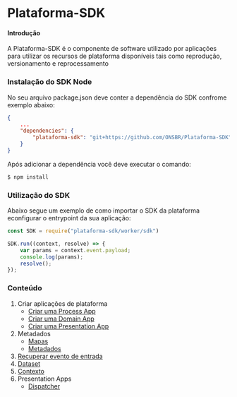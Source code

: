 # Plataforma-SDK

#### Introdução
A Plataforma-SDK é o componente de software utilizado por aplicações para utilizar os recursos de plataforma disponíveis tais como reprodução, versionamento e reprocessamento


### Instalação do SDK Node

No seu arquivo package.json deve conter a dependência do SDK confrome exemplo abaixo:
```json
{
    ...
    "dependencies": {
        "plataforma-sdk": "git+https://github.com/ONSBR/Plataforma-SDK"
    }
}

```
Após adicionar a dependência você deve executar o comando:
```bash
$ npm install
```

### Utilização do SDK

Abaixo segue um exemplo de como importar o SDK da plataforma econfigurar o entrypoint da sua aplicação:
```javascript
const SDK = require("plataforma-sdk/worker/sdk")

SDK.run((context, resolve) => {
    var params = context.event.payload;
    console.log(params);
    resolve();
});
```

### Conteúdo
1. Criar aplicações de plataforma
    * [Criar uma Process App](https://www.github.com/ONSBR/Plataforma-SDK/Manuais/ProcessApp.md)
    * [Criar uma Domain App](https://www.github.com/ONSBR/Plataforma-SDK/Manuais/DomainApp.md)
    * [Criar uma Presentation App](https://www.github.com/ONSBR/Plataforma-SDK/Manuais/PresentationApp.md)
2. Metadados
    * [Mapas](https://www.github.com/ONSBR/Plataforma-SDK/Manuais/Mapas.md)
    * [Metadados](https://www.github.com/ONSBR/Plataforma-SDK/Manuais/Metadados.md)
3. [Recuperar evento de entrada](https://www.github.com/ONSBR/Plataforma-SDK/Manuais/Evento.md)
4. [Dataset](https://www.github.com/ONSBR/Plataforma-SDK/Manuais/Dataset.md)
5. [Contexto](https://www.github.com/ONSBR/Plataforma-SDK/Manuais/Contexto.md)
6. Presentation Apps
    * [Dispatcher](https://www.github.com/ONSBR/Plataforma-SDK/Manuais/Dispatcher.md)
